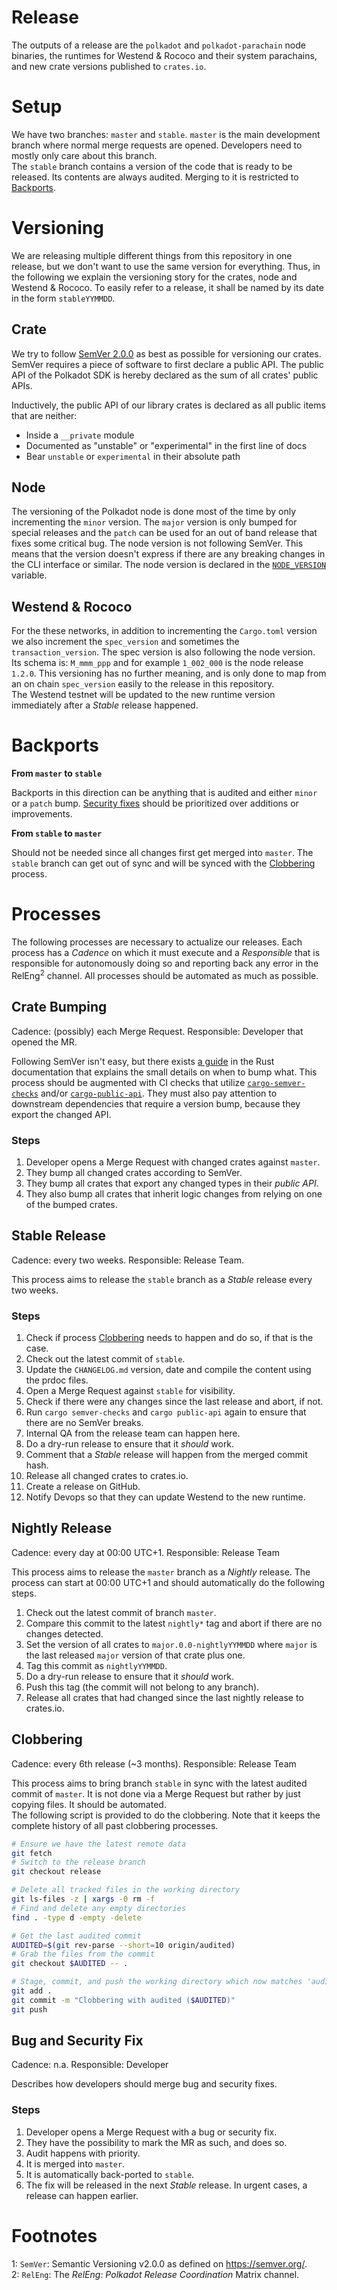 # Release

The outputs of a release are the `polkadot` and `polkadot-parachain` node binaries, the runtimes for Westend & Rococo and their system parachains, and new crate versions published to `crates.io`.

# Setup

We have two branches: `master` and `stable`. `master` is the main development branch where normal merge requests are opened. Developers need to mostly only care about this branch.  
The `stable` branch contains a version of the code that is ready to be released. Its contents are always audited. Merging to it is restricted to [Backports](#backports).

# Versioning

We are releasing multiple different things from this repository in one release, but we don't want to
use the same version for everything. Thus, in the following we explain the versioning story for the
crates, node and Westend & Rococo. To easily refer to a release, it shall be named by its date in
the form `stableYYMMDD`.

## Crate

We try to follow [SemVer 2.0.0](https://semver.org/) as best as possible for versioning our crates. SemVer requires a piece of software to first declare a public API. The public API of the Polkadot SDK is hereby declared as the sum of all crates' public APIs.


Inductively, the public API of our library crates is declared as all public items that are neither:
- Inside a `__private` module
- Documented as "unstable" or "experimental" in the first line of docs
- Bear `unstable` or `experimental` in their absolute path

## Node

The versioning of the Polkadot node is done most of the time by only incrementing the `minor` version. 
The `major` version is only bumped for special releases and the `patch` can be used for an 
out of band release that fixes some critical bug. The node version is not following SemVer. 
This means that the version doesn't express if there are any breaking changes in the CLI 
interface or similar. The node version is declared in the [`NODE_VERSION`](https://paritytech.github.io/polkadot-sdk/master/polkadot_node_primitives/constant.NODE_VERSION.html) variable.

## Westend & Rococo

For the these networks, in addition to incrementing the `Cargo.toml` version we also increment the
`spec_version` and sometimes the `transaction_version`. The spec version is also following the node
version. Its schema is: `M_mmm_ppp` and for example `1_002_000` is the node release `1.2.0`. This
versioning has no further meaning, and is only done to map from an on chain `spec_version` easily to
the release in this repository.  
The Westend testnet will be updated to the new runtime version immediately after a *Stable* release happened.

# Backports

**From `master` to `stable`**

Backports in this direction can be anything that is audited and either `minor` or a `patch` bump. [Security fixes](#bug-and-security-fix) should be prioritized over additions or improvements.

**From `stable` to `master`**

Should not be needed since all changes first get merged into `master`. The `stable` branch can get out of sync and will be synced with the [Clobbering](#clobbering) process.

# Processes

The following processes are necessary to actualize our releases. Each process has a *Cadence* on which it must execute and a *Responsible* that is responsible for autonomously doing so and reporting back any error in the RelEng<sup>2</sup> channel. All processes should be automated as much as possible.

## Crate Bumping

Cadence: (possibly) each Merge Request. Responsible: Developer that opened the MR.

Following SemVer isn't easy, but there exists [a guide](https://doc.rust-lang.org/cargo/reference/semver.html) in the Rust documentation that explains the small details on when to bump what. This process should be augmented with CI checks that utilize [`cargo-semver-checks`](https://github.com/obi1kenobi/cargo-semver-checks) and/or [`cargo-public-api`](https://github.com/Enselic/cargo-public-api). They must also pay attention to downstream dependencies that require a version bump, because they export the changed API.

### Steps

1. Developer opens a Merge Request with changed crates against `master`.
2. They bump all changed crates according to SemVer.
3. They bump all crates that export any changed types in their *public API*.
4. They also bump all crates that inherit logic changes from relying on one of the bumped crates. 

## Stable Release

Cadence: every two weeks. Responsible: Release Team.

This process aims to release the `stable` branch as a *Stable* release every two weeks.

### Steps

1. Check if process [Clobbering](#clobbering) needs to happen and do so, if that is the case.
2. Check out the latest commit of `stable`.
3. Update the `CHANGELOG.md` version, date and compile the content using the prdoc files.
4. Open a Merge Request against `stable` for visibility.
5. Check if there were any changes since the last release and abort, if not.
6. Run `cargo semver-checks` and `cargo public-api` again to ensure that there are no SemVer breaks.
7. Internal QA from the release team can happen here.
8. Do a dry-run release to ensure that it *should* work.
10. Comment that a *Stable* release will happen from the merged commit hash.
11. Release all changed crates to crates.io.
12. Create a release on GitHub.
13. Notify Devops so that they can update Westend to the new runtime.

## Nightly Release

Cadence: every day at 00:00 UTC+1. Responsible: Release Team

This process aims to release the `master` branch as a *Nightly* release. The process can start at 00:00 UTC+1 and should automatically do the following steps.

1. Check out the latest commit of branch `master`.
2. Compare this commit to the latest `nightly*` tag and abort if there are no changes detected.
3. Set the version of all crates to `major.0.0-nightlyYYMMDD` where `major` is the last released `major` version of that crate plus one.
4. Tag this commit as `nightlyYYMMDD`.
5. Do a dry-run release to ensure that it *should* work.
6. Push this tag (the commit will not belong to any branch).
8. Release all crates that had changed since the last nightly release to crates.io.

## Clobbering

Cadence: every 6th release (~3 months). Responsible: Release Team

This process aims to bring branch `stable` in sync with the latest audited commit of `master`. It is not done via a Merge Request but rather by just copying files. It should be automated.  
The following script is provided to do the clobbering. Note that it keeps the complete history of all past clobbering processes.

```bash
# Ensure we have the latest remote data
git fetch
# Switch to the release branch
git checkout release

# Delete all tracked files in the working directory
git ls-files -z | xargs -0 rm -f
# Find and delete any empty directories
find . -type d -empty -delete

# Get the last audited commit
AUDITED=$(git rev-parse --short=10 origin/audited)
# Grab the files from the commit
git checkout $AUDITED -- .

# Stage, commit, and push the working directory which now matches 'audited' 1:1
git add .
git commit -m "Clobbering with audited ($AUDITED)"
git push
```

## Bug and Security Fix

Cadence: n.a. Responsible: Developer

Describes how developers should merge bug and security fixes.

### Steps

1. Developer opens a Merge Request with a bug or security fix.
2. They have the possibility to mark the MR as such, and does so.
3. Audit happens with priority.
4. It is merged into `master`.
5. It is automatically back-ported to `stable`.
6. The fix will be released in the next *Stable* release. In urgent cases, a release can happen earlier.

# Footnotes

1: `SemVer`: Semantic Versioning v2.0.0 as defined on https://semver.org/.  
2: `RelEng`: The *RelEng: Polkadot Release Coordination* Matrix channel.  
